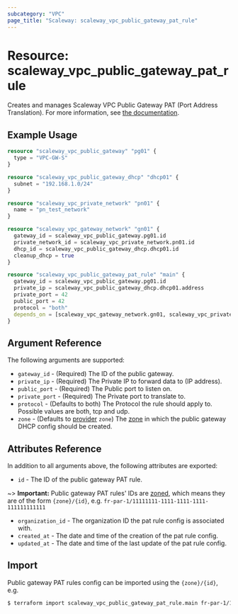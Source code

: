 ```yaml
---
subcategory: "VPC"
page_title: "Scaleway: scaleway_vpc_public_gateway_pat_rule"
---
```


# Resource: scaleway_vpc_public_gateway_pat_rule

Creates and manages Scaleway VPC Public Gateway PAT (Port Address Translation).
For more information, see [the documentation](https://developers.scaleway.com/en/products/vpc-gw/api/v1#pat-rules-e75d10).

## Example Usage

```terraform
resource "scaleway_vpc_public_gateway" "pg01" {
  type = "VPC-GW-S"
}

resource "scaleway_vpc_public_gateway_dhcp" "dhcp01" {
  subnet = "192.168.1.0/24"
}

resource "scaleway_vpc_private_network" "pn01" {
  name = "pn_test_network"
}

resource "scaleway_vpc_gateway_network" "gn01" {
  gateway_id = scaleway_vpc_public_gateway.pg01.id
  private_network_id = scaleway_vpc_private_network.pn01.id
  dhcp_id = scaleway_vpc_public_gateway_dhcp.dhcp01.id
  cleanup_dhcp = true
}

resource "scaleway_vpc_public_gateway_pat_rule" "main" {
  gateway_id = scaleway_vpc_public_gateway.pg01.id
  private_ip = scaleway_vpc_public_gateway_dhcp.dhcp01.address
  private_port = 42
  public_port = 42
  protocol = "both"
  depends_on = [scaleway_vpc_gateway_network.gn01, scaleway_vpc_private_network.pn01]
}
```

## Argument Reference

The following arguments are supported:

- `gateway_id` - (Required) The ID of the public gateway.
- `private_ip` - (Required) The Private IP to forward data to (IP address).
- `public_port` - (Required) The Public port to listen on.
- `private_port` - (Required) The Private port to translate to.
- `protocol` - (Defaults to both) The Protocol the rule should apply to. Possible values are both, tcp and udp.
- `zone` - (Defaults to [provider](../index.md#zone) `zone`) The [zone](../guides/regions_and_zones.md#zones) in which the public gateway DHCP config should be created.

## Attributes Reference

In addition to all arguments above, the following attributes are exported:

- `id` - The ID of the public gateway PAT rule.

~> **Important:** Public gateway PAT rules' IDs are [zoned](../guides/regions_and_zones.md#resource-ids), which means they are of the form `{zone}/{id}`, e.g. `fr-par-1/11111111-1111-1111-1111-111111111111`

- `organization_id` - The organization ID the pat rule config is associated with.
- `created_at` - The date and time of the creation of the pat rule config.
- `updated_at` - The date and time of the last update of the pat rule config.

## Import

Public gateway PAT rules config can be imported using the `{zone}/{id}`, e.g.

```bash
$ terraform import scaleway_vpc_public_gateway_pat_rule.main fr-par-1/11111111-1111-1111-1111-111111111111
```
